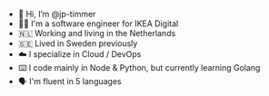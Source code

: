 - 👋 Hi, I’m @jp-timmer 
- 👨‍💻 I'm a software engineer for IKEA Digital
- 🇳🇱 Working and living in the Netherlands
- 🇸🇪 Lived in Sweden previously
- ☁️ I specialize in Cloud / DevOps
- ⌨️ I code mainly in Node & Python, but currently learning Golang
- 🗣️ I'm fluent in 5 languages
